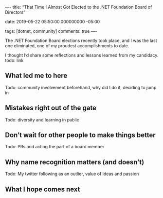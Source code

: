 —-
title: “That Time I Almost Got Elected to the .NET Foundation Board of Directors”

date: 2019-05-22 05:50:00.000000000 -05:00

tags: [dotnet, community]
comments: true
—-

The .NET Foundation Board elections recently took place, and I was the last one eliminated, one of my proudest accomplishments to date. 

I thought I’d share some reflections and lessons learned from my candidacy. todo: link

## What led me to here

Todo: community involvement beforehand, why did I do it, deciding to jump in

## Mistakes right out of the gate

Todo: diversity and learning in public 

## Don’t wait for other people to make things better

Todo: PRs and acting the part of a board member

## Why name recognition matters (and doesn’t)

Todo: My twitter following as an outlier, value of ideas and passion

## What I hope comes next

